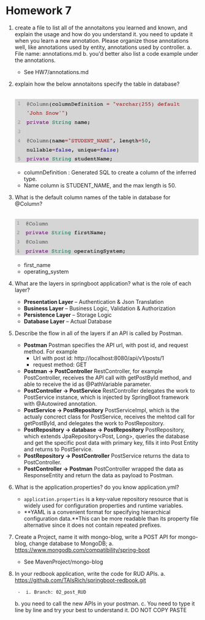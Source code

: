 # Homework 7

1. create a file to list all of the annotaitons you learned and known, and explain the usage and how do you understand it. you need to update it when you learn a new annotation. Please organize those annotations well, like annotations used by entity, annotations used by controller.
   a. File name: annotations.md
   b. you'd better also list a code example under the annotations.

   - See HW7/annotations.md

2. explain how the below annotaitons specify the table in database?

   ​	![1](../Image/1.png)

   	- columnDefinition : Generated SQL to create a column of the inferred type.
   	- Name column is STUDENT_NAME, and the max length is 50.

3. What is the default column names of the table in database for  @Column?

   ​	![](../Image/2.png)

   	- first_name 
   	- operating_system

4. What are the layers in springboot application? what is the role of each layer?

   	- **Presentation Layer** – Authentication & Json Translation
   - **Business Layer** – Business Logic, Validation & Authorization
   - **Persistence Layer** – Storage Logic
   - **Database Layer** – Actual Database

5. Describe the flow in all of the layers if an API is called by Postman.

    - **Postman** Postman specifies the API url, with post id, and request method. For example
      - Url with post id: http://localhost:8080/api/v1/posts/1
      - request method: GET
    - **Postman -> PostController** RestController, for example PostController, receives the API call with getPostById method, and able to receive the id as @PathVariable parameter.
    - **PostController -> PostService** RestController delegates the work to PostService instance, which is injected by SpringBoot framework with @Autowired annotation.
    - **PostService -> PostRepository** PostServiceImpl, which is the actualy concrect class for PostService, receives the mehtod call for getPostById, and delegates the work to PostRepository.
    - **PostRepository -> database -> PostRepository** PostRepository, which extends JpaRepository<Post, Long>, queries the database and get the specific post data with primary key, fills it into Post Entity and returns to PostService.
    - **PostRepository -> PostController** PostService returns the data to PostController.
    - **PostController -> Postman** PostController wrapped the data as ResponseEntity<PostDto> and return the data as payload to Postman.

6. What is the application.properties? do you know application.yml?

   	- `application.properties` is a key-value repository resource that is widely used for configuration properties and runtime variables. 
   	- **YAML is a convenient format for specifying hierarchical configuration data.**This can be more readable than its property file alternative since it does not contain repeated prefixes.

7. Create a Project, name it with mongo-blog, write a POST API for mongo-blog, 
   change database to MongoDB;
   a. https://www.mongodb.com/compatibility/spring-boot

   - See MavenProject/mongo-blog

8. In your redbook application, write the code for RUD APIs.
   a. https://github.com/TAIsRich/springboot-redbook.git

   		-  i. Branch: 02_post_RUD

   b. you need to call the new APIs in your postman.
   c.  You need to type it line by line and try your best to understand it. DO 
   NOT COPY PASTE

   